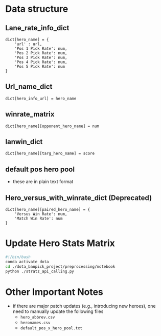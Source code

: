 # Data structure

## Lane_rate_info_dict
```
dict[hero_name] = {
    'url' : url,
    'Pos 1 Pick Rate': num,
    'Pos 2 Pick Rate': num,
    'Pos 3 Pick Rate': num,
    'Pos 4 Pick Rate': num,
    'Pos 5 Pick Rate': num
}
```

## Url_name_dict
```
dict[hero_info_url] = hero_name
```

## winrate_matrix
```
dict[hero_name][opponent_hero_name] = num
```

## lanwin_dict
```
dict[hero_name][targ_hero_name] = score
```

## default pos hero pool
- these are in plain text format

## Hero_versus_with_winrate_dict (Deprecated)
```
dict[hero_name][paired_hero_name] = {
    'Versus Win Rate': num,
    'Match Win Rate': num
}

```

# Update Hero Stats Matrix
```bash
#!/bin/bash
conda activate dota
cd ./dota_banpick_project/preprocessing/notebook
python ./stratz_api_calling.py
```

# Other Important Notes

- if there are major patch updates (e.g., introducing new heroes), one need to manually update the following files 
  - `hero_abbrev.csv`
  - `heronames.csv`
  - `default_pos_x_hero_pool.txt`